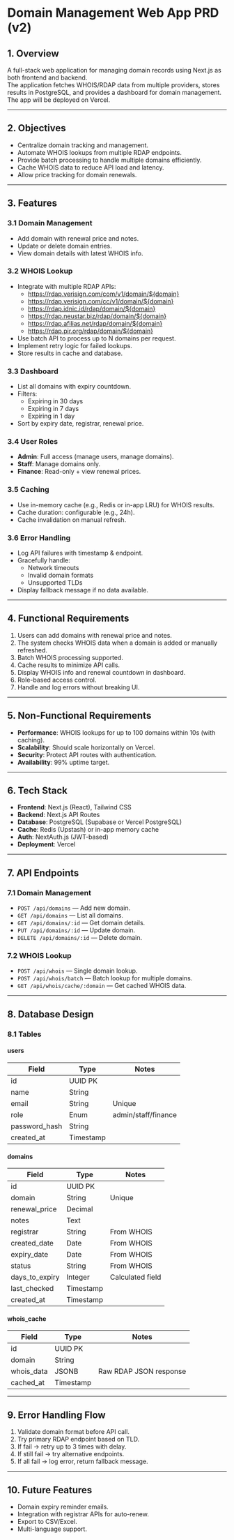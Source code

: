 # Domain Management Web App PRD (v2)

## 1. Overview
A full-stack web application for managing domain records using Next.js as both frontend and backend.  
The application fetches WHOIS/RDAP data from multiple providers, stores results in PostgreSQL, and provides a dashboard for domain management.  
The app will be deployed on Vercel.

---

## 2. Objectives
- Centralize domain tracking and management.
- Automate WHOIS lookups from multiple RDAP endpoints.
- Provide batch processing to handle multiple domains efficiently.
- Cache WHOIS data to reduce API load and latency.
- Allow price tracking for domain renewals.

---

## 3. Features

### 3.1 Domain Management
- Add domain with renewal price and notes.
- Update or delete domain entries.
- View domain details with latest WHOIS info.

### 3.2 WHOIS Lookup
- Integrate with multiple RDAP APIs:
  - https://rdap.verisign.com/com/v1/domain/${domain}
  - https://rdap.verisign.com/cc/v1/domain/${domain}
  - https://rdap.idnic.id/rdap/domain/${domain}
  - https://rdap.neustar.biz/rdap/domain/${domain}
  - https://rdap.afilias.net/rdap/domain/${domain}
  - https://rdap.pir.org/rdap/domain/${domain}
- Use batch API to process up to N domains per request.
- Implement retry logic for failed lookups.
- Store results in cache and database.

### 3.3 Dashboard
- List all domains with expiry countdown.
- Filters:
  - Expiring in 30 days
  - Expiring in 7 days
  - Expiring in 1 day
- Sort by expiry date, registrar, renewal price.

### 3.4 User Roles
- **Admin**: Full access (manage users, manage domains).
- **Staff**: Manage domains only.
- **Finance**: Read-only + view renewal prices.

### 3.5 Caching
- Use in-memory cache (e.g., Redis or in-app LRU) for WHOIS results.
- Cache duration: configurable (e.g., 24h).
- Cache invalidation on manual refresh.

### 3.6 Error Handling
- Log API failures with timestamp & endpoint.
- Gracefully handle:
  - Network timeouts
  - Invalid domain formats
  - Unsupported TLDs
- Display fallback message if no data available.

---

## 4. Functional Requirements
1. Users can add domains with renewal price and notes.
2. The system checks WHOIS data when a domain is added or manually refreshed.
3. Batch WHOIS processing supported.
4. Cache results to minimize API calls.
5. Display WHOIS info and renewal countdown in dashboard.
6. Role-based access control.
7. Handle and log errors without breaking UI.

---

## 5. Non-Functional Requirements
- **Performance**: WHOIS lookups for up to 100 domains within 10s (with caching).
- **Scalability**: Should scale horizontally on Vercel.
- **Security**: Protect API routes with authentication.
- **Availability**: 99% uptime target.

---

## 6. Tech Stack
- **Frontend**: Next.js (React), Tailwind CSS
- **Backend**: Next.js API Routes
- **Database**: PostgreSQL (Supabase or Vercel PostgreSQL)
- **Cache**: Redis (Upstash) or in-app memory cache
- **Auth**: NextAuth.js (JWT-based)
- **Deployment**: Vercel

---

## 7. API Endpoints

### 7.1 Domain Management
- `POST /api/domains` — Add new domain.
- `GET /api/domains` — List all domains.
- `GET /api/domains/:id` — Get domain details.
- `PUT /api/domains/:id` — Update domain.
- `DELETE /api/domains/:id` — Delete domain.

### 7.2 WHOIS Lookup
- `POST /api/whois` — Single domain lookup.
- `POST /api/whois/batch` — Batch lookup for multiple domains.
- `GET /api/whois/cache/:domain` — Get cached WHOIS data.

---

## 8. Database Design

### 8.1 Tables

#### users
| Field         | Type      | Notes             |
|---------------|-----------|-------------------|
| id            | UUID PK   |                   |
| name          | String    |                   |
| email         | String    | Unique            |
| role          | Enum      | admin/staff/finance|
| password_hash | String    |                   |
| created_at    | Timestamp |                   |

#### domains
| Field            | Type      | Notes              |
|------------------|-----------|--------------------|
| id               | UUID PK   |                    |
| domain           | String    | Unique             |
| renewal_price    | Decimal   |                    |
| notes            | Text      |                    |
| registrar        | String    | From WHOIS         |
| created_date     | Date      | From WHOIS         |
| expiry_date      | Date      | From WHOIS         |
| status           | String    | From WHOIS         |
| days_to_expiry   | Integer   | Calculated field   |
| last_checked     | Timestamp |                    |
| created_at       | Timestamp |                    |

#### whois_cache
| Field        | Type      | Notes                   |
|--------------|-----------|-------------------------|
| id           | UUID PK   |                         |
| domain       | String    |                         |
| whois_data   | JSONB     | Raw RDAP JSON response  |
| cached_at    | Timestamp |                         |

---

## 9. Error Handling Flow
1. Validate domain format before API call.
2. Try primary RDAP endpoint based on TLD.
3. If fail → retry up to 3 times with delay.
4. If still fail → try alternative endpoints.
5. If all fail → log error, return fallback message.

---

## 10. Future Features
- Domain expiry reminder emails.
- Integration with registrar APIs for auto-renew.
- Export to CSV/Excel.
- Multi-language support.

